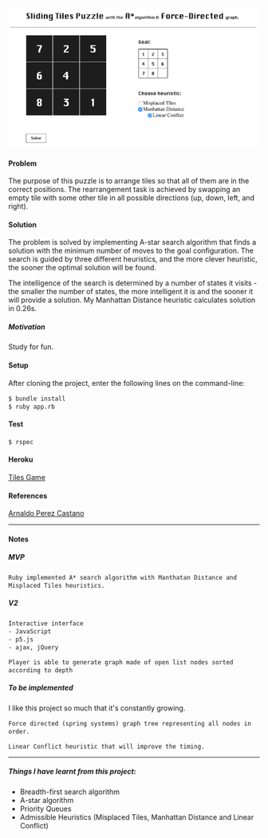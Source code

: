 <img width="846" alt="screenshot" src="public/img/screenshot1.png">

#### Problem
The purpose of this puzzle is to arrange tiles so that all of them are in the correct positions. The rearrangement task is achieved by swapping an empty tile with some other tile in all possible directions (up, down, left, and right).

#### Solution
The problem is solved by implementing A-star search algorithm that finds a solution with the minimum number of moves to the goal configuration. The search is guided by three different heuristics, and the more clever heuristic, the sooner the optimal solution will be found.

The intelligence of the search is determined by a number of states it visits - the smaller the number of states, the more intelligent it is and the sooner it will provide a solution.
My Manhattan Distance heuristic calculates solution in 0.26s.

##### Motivation
Study for fun.

#### Setup
After cloning the project, enter the following lines on the command-line:

```
$ bundle install
$ ruby app.rb
```
#### Test
```
$ rspec
```
#### Heroku
[Tiles Game](https://tiles-game.herokuapp.com/)

#### References

[Arnaldo Perez Castano](https://www.smashingmagazine.com/2016/02/javascript-ai-html-sliding-tiles-puzzle/)

----

#### Notes
##### MVP
```
Ruby implemented A* search algorithm with Manthatan Distance and Misplaced Tiles heuristics.
```
##### V2
```
Interactive interface
- JavaScript
- p5.js
- ajax, jQuery
```
```
Player is able to generate graph made of open list nodes sorted according to depth
```

##### To be implemented
I like this project so much that it's constantly growing.

```
Force directed (spring systems) graph tree representing all nodes in order.
```
```
Linear Conflict heuristic that will improve the timing.
```

----

##### Things I have learnt from this project:
- Breadth-first search algorithm
- A-star algorithm
- Priority Queues
- Admissible Heuristics (Misplaced Tiles, Manhattan Distance and Linear Conflict)
